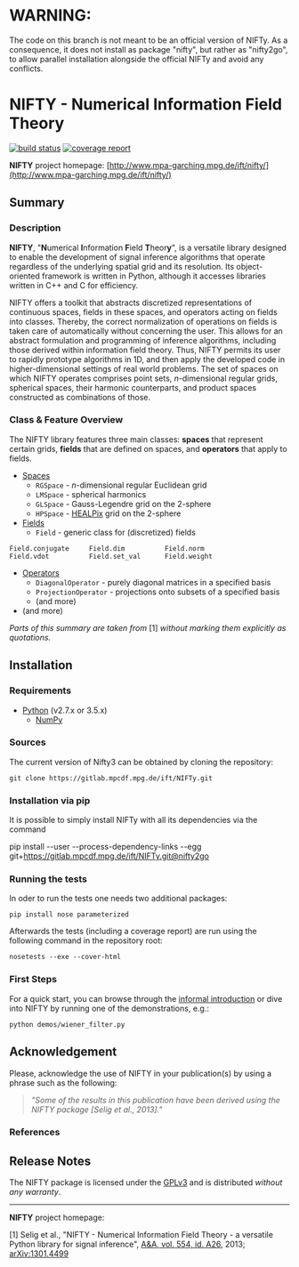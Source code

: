 WARNING:
========

The code on this branch is not meant to be an official version of NIFTy.
As a consequence, it does not install as package "nifty", but rather as
"nifty2go", to allow parallel installation alongside the official NIFTy and
avoid any conflicts.


NIFTY - Numerical Information Field Theory
==========================================
[![build status](https://gitlab.mpcdf.mpg.de/ift/NIFTy/badges/master/build.svg)](https://gitlab.mpcdf.mpg.de/ift/NIFTy/commits/master)
[![coverage report](https://gitlab.mpcdf.mpg.de/ift/NIFTy/badges/master/coverage.svg)](https://gitlab.mpcdf.mpg.de/ift/NIFTy/commits/master)

**NIFTY** project homepage:
[http://www.mpa-garching.mpg.de/ift/nifty/](http://www.mpa-garching.mpg.de/ift/nifty/)

Summary
-------

### Description

**NIFTY**, "**N**umerical **I**nformation **F**ield **T**heor<strong>y</strong>", is
a versatile library designed to enable the development of signal
inference algorithms that operate regardless of the underlying spatial
grid and its resolution. Its object-oriented framework is written in
Python, although it accesses libraries written in C++ and C for
efficiency.

NIFTY offers a toolkit that abstracts discretized representations of
continuous spaces, fields in these spaces, and operators acting on
fields into classes. Thereby, the correct normalization of operations on
fields is taken care of automatically without concerning the user. This
allows for an abstract formulation and programming of inference
algorithms, including those derived within information field theory.
Thus, NIFTY permits its user to rapidly prototype algorithms in 1D, and
then apply the developed code in higher-dimensional settings of real
world problems. The set of spaces on which NIFTY operates comprises
point sets, *n*-dimensional regular grids, spherical spaces, their
harmonic counterparts, and product spaces constructed as combinations of
those.

### Class & Feature Overview

The NIFTY library features three main classes: **spaces** that represent
certain grids, **fields** that are defined on spaces, and **operators**
that apply to fields.

-   [Spaces](http://www.mpa-garching.mpg.de/ift/nifty/space.html)
    -   `RGSpace` - *n*-dimensional regular Euclidean grid
    -   `LMSpace` - spherical harmonics
    -   `GLSpace` - Gauss-Legendre grid on the 2-sphere
    -   `HPSpace` - [HEALPix](http://sourceforge.net/projects/healpix/)
        grid on the 2-sphere
-   [Fields](http://www.mpa-garching.mpg.de/ift/nifty/field.html)
    -   `Field` - generic class for (discretized) fields

<!-- -->

    Field.conjugate     Field.dim          Field.norm
    Field.vdot          Field.set_val      Field.weight

-   [Operators](http://www.mpa-garching.mpg.de/ift/nifty/operator.html)
    -   `DiagonalOperator` - purely diagonal matrices in a specified
        basis
    -   `ProjectionOperator` - projections onto subsets of a specified
        basis
    -   (and more)
-   (and more)

*Parts of this summary are taken from* [1] *without marking them
explicitly as quotations.*

Installation
------------

### Requirements

-   [Python](http://www.python.org/) (v2.7.x or 3.5.x)
    -   [NumPy](http://www.numpy.org/)

### Sources

The current version of Nifty3 can be obtained by cloning the repository:

    git clone https://gitlab.mpcdf.mpg.de/ift/NIFTy.git


### Installation via pip

It is possible to simply install NIFTy with all its dependencies via the command

pip install --user --process-dependency-links --egg git+https://gitlab.mpcdf.mpg.de/ift/NIFTy.git@nifty2go

### Running the tests

In oder to run the tests one needs two additional packages:

    pip install nose parameterized

Afterwards the tests (including a coverage report) are run using the following
command in the repository root:

    nosetests --exe --cover-html


### First Steps

For a quick start, you can browse through the [informal
introduction](http://www.mpa-garching.mpg.de/ift/nifty/start.html) or
dive into NIFTY by running one of the demonstrations, e.g.:

    python demos/wiener_filter.py

Acknowledgement
---------------

Please, acknowledge the use of NIFTY in your publication(s) by using a
phrase such as the following:

> *"Some of the results in this publication have been derived using the
> NIFTY package [Selig et al., 2013]."*

### References

Release Notes
-------------

The NIFTY package is licensed under the
[GPLv3](http://www.gnu.org/licenses/gpl.html) and is distributed
*without any warranty*.

* * * * *

**NIFTY** project homepage:
[](http://www.mpa-garching.mpg.de/ift/nifty/)

[1] Selig et al., "NIFTY - Numerical Information Field Theory - a
versatile Python library for signal inference", [A&A, vol. 554, id.
A26](http://dx.doi.org/10.1051/0004-6361/201321236), 2013;
[arXiv:1301.4499](http://www.arxiv.org/abs/1301.4499)
